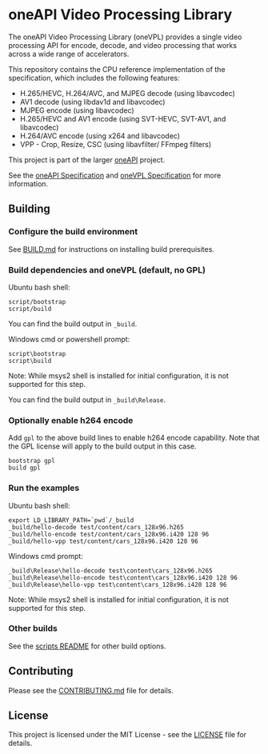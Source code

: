# oneAPI Video Processing Library

The oneAPI Video Processing Library (oneVPL) provides a single video processing
API for encode, decode, and video processing that works across a wide range of
accelerators.

This repository contains the CPU reference implementation of the specification,
which includes the following features:

- H.265/HEVC, H.264/AVC, and MJPEG decode (using libavcodec)
- AV1 decode (using libdav1d and libavcodec)
- MJPEG encode (using libavcodec)
- H.265/HEVC and AV1 encode (using SVT-HEVC, SVT-AV1, and libavcodec)
- H.264/AVC encode (using x264 and libavcodec)
- VPP - Crop, Resize, CSC (using libavfilter/ FFmpeg filters)

This project is part of the larger [oneAPI](https://www.oneapi.com/) project.

See the [oneAPI Specification](https://spec.oneapi.com) and
[oneVPL Specification](https://spec.oneapi.com/versions/latest/elements/oneVPL/source/index.html)
for more information.


## Building

### Configure the build environment

See [BUILD.md](BUILD.md) for instructions on installing build prerequisites.


### Build dependencies and oneVPL (default, no GPL)

Ubuntu bash shell:
```
script/bootstrap
script/build
```

You can find the build output in `_build`.

Windows cmd or powershell prompt:
```
script\bootstrap
script\build
```

Note: While msys2 shell is installed for initial configuration, it is not
supported for this step.

You can find the build output in `_build\Release`.

### Optionally enable h264 encode

Add `gpl` to the above build lines to enable h264 encode capability. Note that
the GPL license will apply to the build output in this case.

```
bootstrap gpl
build gpl
```

### Run the examples

Ubuntu bash shell:
```
export LD_LIBRARY_PATH=`pwd`/_build
_build/hello-decode test/content/cars_128x96.h265
_build/hello-encode test/content/cars_128x96.i420 128 96
_build/hello-vpp test/content/cars_128x96.i420 128 96
```

Windows cmd prompt:
```
_build\Release\hello-decode test\content\cars_128x96.h265
_build\Release\hello-encode test\content\cars_128x96.i420 128 96
_build\Release\hello-vpp test\content\cars_128x96.i420 128 96
```
Note: While msys2 shell is installed for initial configuration, it is not
supported for this step.

### Other builds

See the [scripts README](script/README.md) for other build options.

## Contributing

Please see the [CONTRIBUTING.md](CONTRIBUTING.md) file for details.

## License

This project is licensed under the MIT License - see the [LICENSE](LICENSE) file
for details.
